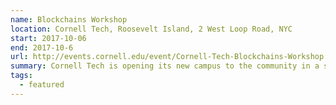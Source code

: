 ```yaml
---
name: Blockchains Workshop
location: Cornell Tech, Roosevelt Island, 2 West Loop Road, NYC
start: 2017-10-06
end: 2017-10-6
url: http://events.cornell.edu/event/Cornell-Tech-Blockchains-Workshop
summary: Cornell Tech is opening its new campus to the community in a series of public events. The Blockchains Workshop is co-orgainzed by IC3. Registration is open to the public.
tags:
  - featured
---
```

